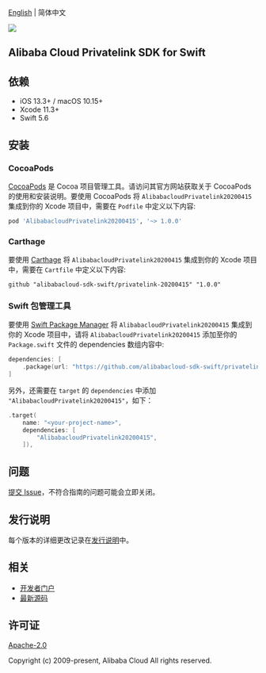 [English](README.md) | 简体中文

![](https://aliyunsdk-pages.alicdn.com/icons/AlibabaCloud.svg)

## Alibaba Cloud Privatelink SDK for Swift

## 依赖

- iOS 13.3+ / macOS 10.15+
- Xcode 11.3+
- Swift 5.6

## 安装

### CocoaPods

[CocoaPods](https://cocoapods.org) 是 Cocoa 项目管理工具。请访问其官方网站获取关于 CocoaPods 的使用和安装说明。要使用 CocoaPods 将 `AlibabacloudPrivatelink20200415` 集成到你的 Xcode 项目中，需要在 `Podfile` 中定义以下内容:

```ruby
pod 'AlibabacloudPrivatelink20200415', '~> 1.0.0'
```

### Carthage

要使用 [Carthage](https://github.com/Carthage/Carthage) 将 `AlibabacloudPrivatelink20200415` 集成到你的 Xcode 项目中，需要在 `Cartfile` 中定义以下内容:

```ogdl
github "alibabacloud-sdk-swift/privatelink-20200415" "1.0.0"
```

### Swift 包管理工具

要使用 [Swift Package Manager](https://swift.org/package-manager/) 将 `AlibabacloudPrivatelink20200415` 集成到你的 Xcode 项目中，请将 `AlibabacloudPrivatelink20200415` 添加至你的 `Package.swift` 文件的 dependencies 数组内容中:

```swift
dependencies: [
    .package(url: "https://github.com/alibabacloud-sdk-swift/privatelink-20200415.git", from: "1.0.0")
]
```

另外，还需要在 `target` 的 `dependencies` 中添加 `"AlibabacloudPrivatelink20200415"`，如下：

```swift
.target(
    name: "<your-project-name>",
    dependencies: [
        "AlibabacloudPrivatelink20200415",
    ]),
```

## 问题

[提交 Issue](https://github.com/alibabacloud-sdk-swift/privatelink-20200415/issues/new)，不符合指南的问题可能会立即关闭。

## 发行说明

每个版本的详细更改记录在[发行说明](./ChangeLog.txt)中。

## 相关

* [开发者门户](https://next.api.aliyun.com/home)
* [最新源码](https://github.com/alibabacloud-sdk-swift/privatelink-20200415)

## 许可证

[Apache-2.0](http://www.apache.org/licenses/LICENSE-2.0)

Copyright (c) 2009-present, Alibaba Cloud All rights reserved.
